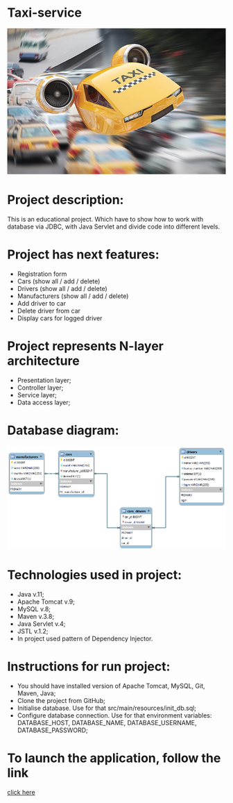 ﻿# Taxi-service
![taxi_fly.jpg](taxi_fly.jpg)

# Project description:
This is an educational project. Which have to show how to work with database via JDBC, with Java Servlet and divide code into different levels.

# Project has next features:
- Registration form
- Cars (show all / add / delete)
- Drivers (show all / add / delete)
- Manufacturers (show all / add / delete)
- Add driver to car
- Delete driver from car
- Display cars for logged driver

# Project represents N-layer architecture
- Presentation layer;
- Controller layer;
- Service layer;
- Data access layer;

# Database diagram:
![diagrama.png](diagrama.png)

# Technologies used in project:
- Java v.11;
- Apache Tomcat v.9;
- MySQL v.8;
- Maven v.3.8;
- Java Servlet v.4;
- JSTL v.1.2;
- In project used pattern of Dependency Injector.

# Instructions for run project:
- You should have installed version of Apache Tomcat, MySQL, Git, Maven, Java;
- Clone the project from GitHub;
- Initialise database. Use for that src/main/resources/init_db.sql;
- Configure database connection. Use for that environment variables: 
DATABASE_HOST, DATABASE_NAME, DATABASE_USERNAME, DATABASE_PASSWORD;

# To launch the application, follow the link
[click here](https://service-taxi-nba.herokuapp.com/)

  

